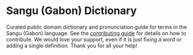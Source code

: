 
# Sangu (Gabon) Dictionary

Curated public domain dictionary and pronunciation guide for terms in the Sangu (Gabon) language. See the [contributing guide](https://github.com/drumworkteam/term/blob/make/.github/contributing.md) for details on how to contribute. We would love your support, even if it is just fixing a word or adding a single definition. Thank you for all your help!